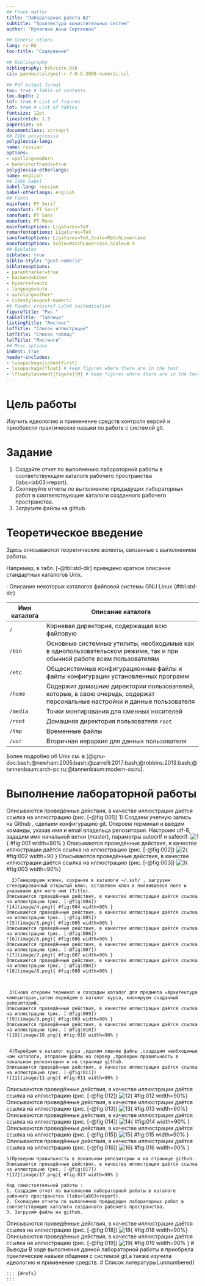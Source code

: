 ```yaml
---
## Front matter
title: "Лабораторная работа №2"
subtitle: "Архитектура вычислительных систем"
author: "Кулагина Анна Сергеевна"

## Generic otions
lang: ru-RU
toc-title: "Содержание"

## Bibliography
bibliography: bib/cite.bib
csl: pandoc/csl/gost-r-7-0-5-2008-numeric.csl

## Pdf output format
toc: true # Table of contents
toc-depth: 2
lof: true # List of figures
lot: true # List of tables
fontsize: 12pt
linestretch: 1.5
papersize: a4
documentclass: scrreprt
## I18n polyglossia
polyglossia-lang:
name: russian
options:
- spelling=modern
- babelshorthands=true
polyglossia-otherlangs:
name: english
## I18n babel
babel-lang: russian
babel-otherlangs: english
## Fonts
mainfont: PT Serif
romanfont: PT Serif
sansfont: PT Sans
monofont: PT Mono
mainfontoptions: Ligatures=TeX
romanfontoptions: Ligatures=TeX
sansfontoptions: Ligatures=TeX,Scale=MatchLowercase
monofontoptions: Scale=MatchLowercase,Scale=0.9
## Biblatex
biblatex: true
biblio-style: "gost-numeric"
biblatexoptions:
- parentracker=true
- backend=biber
- hyperref=auto
- language=auto
- autolang=other*
- citestyle=gost-numeric
## Pandoc-crossref LaTeX customization
figureTitle: "Рис."
tableTitle: "Таблица"
listingTitle: "Листинг"
lofTitle: "Список иллюстраций"
lotTitle: "Список таблиц"
lolTitle: "Листинги"
## Misc options
indent: true
header-includes:
- \usepackage{indentfirst}
- \usepackage{float} # keep figures where there are in the text
- \floatplacement{figure}{H} # keep figures where there are in the text
---
```


# Цель работы
Изучить идеологию и применение средств контроля версий и приобрести практические навыки по работе с системой git.
# Задание

1. Создайте отчет по выполнению лабораторной работы в соответствующем
каталоге рабочего пространства (labs>lab03>report).
2. Скопируйте отчеты по выполнению предыдущих лабораторных работ в
соответствующие каталоги созданного рабочего пространства.
3. Загрузите файлы на github.

# Теоретическое введение

Здесь описываются теоретические аспекты, связанные с выполнением работы.

Например, в табл. [-@tbl:std-dir] приведено краткое описание стандартных каталогов Unix.

: Описание некоторых каталогов файловой системы GNU Linux {#tbl:std-dir}

| Имя каталога | Описание каталога |
|--------------|----------------------------------------------------------------------------------------------------------------------------|
| `/` | Корневая директория, содержащая всю файловую |
| `/bin ` | Основные системные утилиты, необходимые как в однопользовательском режиме, так и при обычной работе всем пользователям |
| `/etc` | Общесистемные конфигурационные файлы и файлы конфигурации установленных программ |
| `/home` | Содержит домашние директории пользователей, которые, в свою очередь, содержат персональные настройки и данные пользователя |
| `/media` | Точки монтирования для сменных носителей |
| `/root` | Домашняя директория пользователя `root` |
| `/tmp` | Временные файлы |
| `/usr` | Вторичная иерархия для данных пользователя |

Более подробно об Unix см. в [@gnu-doc:bash;@newham:2005:bash;@zarrelli:2017:bash;@robbins:2013:bash;@tannenbaum:arch-pc:ru;@tannenbaum:modern-os:ru].

# Выполнение лабораторной работы

Описываются проведённые действия, в качестве иллюстрации даётся ссылка на иллюстрацию (рис. [-@fig:001])
      1) Создаем учетную запись на Github , сделаем конфигурацию git. Откроем терминал и введем команды,  указав имя и email владельца репозитория. Настроим utf-8, зададим имя начальной ветки (master), параметры autocrlf и safecrlf.
    ![1](image/1.png){ #fig:001 width=90% }
    Описываются проведённые действия, в качестве иллюстрации даётся ссылка на иллюстрацию (рис. [-@fig:002])
    ![2](image/2.png){ #fig:002 width=90 }
    Описываются проведённые действия, в качестве иллюстрации даётся ссылка на иллюстрацию (рис. [-@fig:003])
    ![3](image/3.png){ #fig:003 width=90%}
     
      2)Генерируем ключи, сохраняя в каталоге ~/.ssh/ , загрузим сгенерированный открытый ключ, вставляем ключ в появившееся поле и указываем для него имя (Title).
    Описываются проведённые действия, в качестве иллюстрации даётся ссылка на иллюстрацию (рис. [-@fig:004]) 
    ![4](image/4.png){ #fig:004 width=90% }
    Описываются проведённые действия, в качестве иллюстрации даётся ссылка на иллюстрацию (рис. [-@fig:005])
    ![5](image/5.png){ #fig:005 width=90% }
    Описываются проведённые действия, в качестве иллюстрации даётся ссылка на иллюстрацию (рис. [-@fig:006])
    ![6](image/6.png){ #fig:006 width=90% }
    Описываются проведённые действия, в качестве иллюстрации даётся ссылка на иллюстрацию (рис. [-@fig:007])
    ![7](image/7.png){ #fig:007 width=90% }
    Описываются проведённые действия, в качестве иллюстрации даётся ссылка на иллюстрацию (рис. [-@fig:008])
    ![8](image/8.png){ #fig:008 width=90% }

    
     
     3)Снова откроем терминал и создадим каталог для предмета «Архитектура компьютера»,затем перейдем в каталог курса, клонируем созданный репозиторий.
    Описываются проведённые действия, в качестве иллюстрации даётся ссылка на иллюстрацию (рис. [-@fig:009])
    ![9](image/9.png){ #fig:009 width=90% }
    Описываются проведённые действия, в качестве иллюстрации даётся ссылка на иллюстрацию (рис. [-@fig:010])
    ![10](image/10.png){ #fig:010 width=90% }
     
    
     4)Перейдем в каталог курса ,удалим лишние файлы ,создадим необходимые нам каталоги, отправим файлы на сервер .проверим правильность в локальном репозитории и на странице github.
    Описываются проведённые действия, в качестве иллюстрации даётся ссылка на иллюстрацию (рис. [-@fig:011])
    ![11](image/11.png){ #fig:011 width=90% }
   Описываются проведённые действия, в качестве иллюстрации даётся ссылка на иллюстрацию (рис. [-@fig:012])
    ![12](image/12.png){ #fig:012 width=90%}
    Описываются проведённые действия, в качестве иллюстрации даётся ссылка на иллюстрацию (рис. [-@fig:013])
    ![13](image/13.png){ #fig:013 width=90%}
    Описываются проведённые действия, в качестве иллюстрации даётся ссылка на иллюстрацию (рис. [-@fig:014])
    ![14](image/14.png){ #fig:014 width=90% }
    Описываются проведённые действия, в качестве иллюстрации даётся ссылка на иллюстрацию (рис. [-@fig:015])
    ![15](image/15.png){ #fig:015 width=90% }
    Описываются проведённые действия, в качестве иллюстрации даётся ссылка на иллюстрацию (рис. [-@fig:016])
    ![16](image/16.png){ #fig:016 width=90% }
    
   
    5)Проверим правильность в локальном репозитории и на странице github.
    Описываются проведённые действия, в качестве иллюстрации даётся ссылка на иллюстрацию (рис. [-@fig:017])
    ![17](image/17.png){ #fig:017 width=90% }
  
    Ход самостоятельной работы :
    1. Создадим отчет по выполнению лабораторной работы в каталоге рабочего пространства (labs>lab03>report).
    2. Скопируем отчеты по выполнению предыдущих лабораторных работ в соответствующие каталоги созданного рабочего пространства.
    3. Загрузим файлы на github.
   Описываются проведённые действия, в качестве иллюстрации даётся ссылка на иллюстрацию (рис. [-@fig:018])
    ![18](image/18.png){ #fig:018 width=90%}
    Описываются проведённые действия, в качестве иллюстрации даётся ссылка на иллюстрацию (рис. [-@fig:019])
    ![19](image/19.png){ #fig:019 width=90% }
    # Выводы
    В ходе выполнения данной лабораторной работы я приобрела практические навыки общения с системой git,а также изучила идеологию и применение средств.
    # Список литературы{.unnumbered}

    ::: {#refs}
    :::


